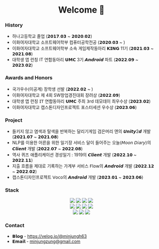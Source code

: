 # <div align="center"><b>Welcome 👋</b></div>

### History
* 하나고등학교 졸업 (𝟮𝟬𝟭𝟳.𝟬𝟯 ~ 𝟮𝟬𝟮𝟬.𝟬𝟮)
* 이화여자대학교 소프트웨어학부 컴퓨터공학전공 (𝟮𝟬𝟮𝟬.𝟬𝟯 ~ )
* 이화여자대학교 소프트웨어학부 소속 게임제작동아리 𝗞𝗜𝗡𝗚 11기 (𝟮𝟬𝟮𝟭.𝟬𝟯 ~ 𝟮𝟬𝟮𝟭.𝟬𝟴)
* 대학생 앱 런칭 IT 연합동아리 𝗨𝗠𝗖 3기 𝘼𝙣𝙙𝙧𝙤𝙞𝙙 파트 (𝟮𝟬𝟮𝟮.𝟬𝟵 ~ 𝟮𝟬𝟮𝟯.𝟬𝟮)
### Awards and Honors
* 국가우수(이공계) 장학생 선발 (𝟮𝟬𝟮𝟮.𝟬𝟮 ~ )
* 이화여자대학교 제 4회 SW창업경진대회 장려상 (𝟮𝟬𝟮𝟮.𝟬𝟵)
* 대학생 앱 런칭 𝖨𝖳 연합동아리 𝗨𝗠𝗖 주최 𝟥𝗋𝖽 데모데이 최우수상 (𝟮𝟬𝟮𝟯.𝟬𝟮)
* 이화여자대학교 캡스톤디자인프로젝트 포스터세션 우수상 (𝟮𝟬𝟮𝟯.𝟬𝟲)
### Project
* 들키지 않고 염색과 탈색을 반복하는 달리기게임 검은머리 앤의 𝙐𝙣𝙞𝙩𝙮2𝙙 개발 (𝟮𝟬𝟮𝟭.𝟬𝟳 ~ 𝟮𝟬𝟮𝟭.𝟬𝟴)
* NLP를 이용한 어른을 위한 일기장 서비스 달이 들어주는 오늘(𝘔𝘰𝘰𝘯 𝘋𝘪𝘢𝘳𝘺)의 𝘾𝙡𝙞𝙚𝙣𝙩 개발 (𝟮𝟬𝟮𝟮.𝟬𝟳 ~ 𝟮𝟬𝟮𝟮.𝟬𝟴)
* 역사 퀴즈 애플리케이션 경성일기 : 1919의 𝘾𝙡𝙞𝙚𝙣𝙩 개발 (𝟮𝟬𝟮𝟮.𝟭𝟬 ~ 𝟮𝟬𝟮𝟮.𝟭𝟭)
* 지출 흐름을 제대로 기록하는 가계부 서비스 𝖥𝗅𝗈𝗐의 𝘼𝙣𝙙𝙧𝙤𝙞𝙙 개발 (𝟮𝟬𝟮𝟮.𝟭𝟮 ~ 𝟮𝟬𝟮𝟮.𝟬𝟮)
* 캡스톤디자인프로젝트 𝖵𝗈𝖼𝗈의 𝘼𝙣𝙙𝙧𝙤𝙞𝙙 개발 (𝟮𝟬𝟮𝟯.𝟬𝟭 ~ 𝟮𝟬𝟮𝟯.𝟬𝟲)
### Stack
<div align=center> 
<img src="https://img.shields.io/badge/python-3776AB?style=for-the-badge&logo=python&logoColor=white"> <img src="https://img.shields.io/badge/c++-00599C?style=for-the-badge&logo=c%2B%2B&logoColor=white"> <img src="https://img.shields.io/badge/kotlin-B125EA?style=for-the-badge&logo=kotlin&logoColor=white"> <img src="https://img.shields.io/badge/java-007396?style=for-the-badge&logo=java&logoColor=white"><br/>
<img src="https://img.shields.io/badge/javascript-F7DF1E?style=for-the-badge&logo=javascript&logoColor=black"> <img src="https://img.shields.io/badge/mysql-4479A1?style=for-the-badge&logo=mysql&logoColor=white"> <img src="https://img.shields.io/badge/android-3DDC84?style=for-the-badge&logo=android&logoColor=white"> <img src="https://img.shields.io/badge/react native-61DAFB?style=for-the-badge&logo=react&logoColor=black">
<br/>
<img src="https://img.shields.io/badge/github-181717?style=for-the-badge&logo=github&logoColor=white"> <img src="https://img.shields.io/badge/notion-ffffff?style=for-the-badge&logo=notion&logoColor=black"> <img src="https://img.shields.io/badge/slack-4A154B?style=for-the-badge&logo=slack&logoColor=white">
</div>

### Contact
* 𝗕𝗹𝗼𝗴 - https://velog.io/@minjungh63
* 𝗘𝗺𝗮𝗶𝗹 - minjungzung@gmail.com
<!--
**milijung/milijung** is a ✨ _special_ ✨ repository because its `README.md` (this file) appears on your GitHub profile.

Here are some ideas to get you started:

- 🔭 I’m currently working on ...
- 🌱 I’m currently learning ...
- 👯 I’m looking to collaborate on ...
- 🤔 I’m looking for help with ...
- 💬 Ask me about ...
- 📫 How to reach me: ...
- 😄 Pronouns: ...
- ⚡ Fun fact: ...
-->

